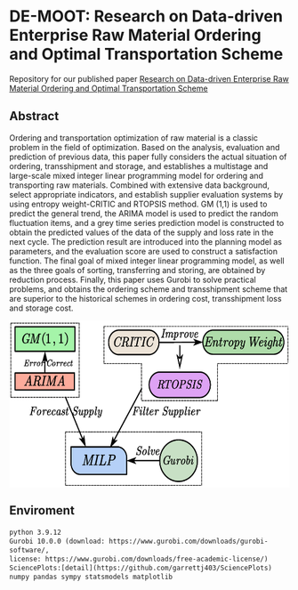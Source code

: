 # DE-MOOT: Research on Data-driven Enterprise Raw Material Ordering and Optimal Transportation Scheme
Repository for our published paper [Research on Data-driven Enterprise Raw Material Ordering and Optimal Transportation Scheme](https://ieeexplore.ieee.org/abstract/document/9852530/)
## Abstract
Ordering and transportation optimization of raw material is a classic problem in the field of optimization. Based on the analysis, evaluation and prediction of previous data, this paper fully considers the actual situation of ordering, transshipment and storage, and establishes a multistage and large-scale mixed integer linear programming model for ordering and transporting raw materials. Combined with extensive data background, select appropriate indicators, and establish supplier evaluation systems by using entropy weight-CRITIC and RTOPSIS method. GM (1,1) is used to predict the general trend, the ARIMA model is used to predict the random fluctuation items, and a grey time series prediction model is constructed to obtain the predicted values of the data of the supply and loss rate in the next cycle. The prediction result are introduced into the planning model as parameters, and the evaluation score are used to construct a satisfaction function. The final goal of mixed integer linear programming model, as well as the three goals of sorting, transferring and storing, are obtained by reduction process. Finally, this paper uses Gurobi to solve practical problems, and obtains the ordering scheme and transshipment scheme that are superior to the historical schemes in ordering cost, transshipment loss and storage cost.

<img src="docs/DE-MOOT.png" width = "600" height = "300" align=center>

## Enviroment
```
python 3.9.12
Gurobi 10.0.0 (download: https://www.gurobi.com/downloads/gurobi-software/,
license: https://www.gurobi.com/downloads/free-academic-license/)
SciencePlots:[detail](https://github.com/garrettj403/SciencePlots)
numpy pandas sympy statsmodels matplotlib
```